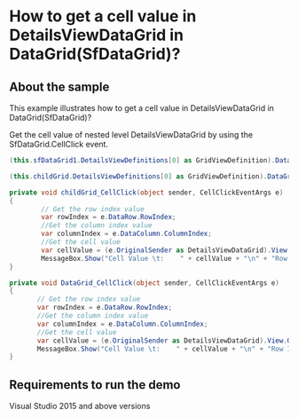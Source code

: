 # How to get a cell value in DetailsViewDataGrid in DataGrid(SfDataGrid)?

## About the sample
This example illustrates how to get a cell value in DetailsViewDataGrid in DataGrid(SfDataGrid)?

Get the cell value of nested level DetailsViewDataGrid by using the SfDataGrid.CellClick event. 

```C#
(this.sfDataGrid1.DetailsViewDefinitions[0] as GridViewDefinition).DataGrid.CellClick += DataGrid_CellClick;

(this.childGrid.DetailsViewDefinitions[0] as GridViewDefinition).DataGrid.CellClick += childGrid_CellClick;

private void childGrid_CellClick(object sender, CellClickEventArgs e)
{
        // Get the row index value        
        var rowIndex = e.DataRow.RowIndex;
        //Get the column index value
        var columnIndex = e.DataColumn.ColumnIndex;
        //Get the cell value            
        var cellValue = (e.OriginalSender as DetailsViewDataGrid).View.GetPropertyAccessProvider().GetValue(e.DataRow.RowData, e.DataColumn.GridColumn.MappingName);
        MessageBox.Show("Cell Value \t:    " + cellValue + "\n" + "Row Index \t:    " + rowIndex + "\n" + "Column Index \t:    " + columnIndex, "Cell Value");
}

private void DataGrid_CellClick(object sender, CellClickEventArgs e)
{
       // Get the row index value        
       var rowIndex = e.DataRow.RowIndex;
       //Get the column index value
       var columnIndex = e.DataColumn.ColumnIndex;
       //Get the cell value            
       var cellValue = (e.OriginalSender as DetailsViewDataGrid).View.GetPropertyAccessProvider().GetValue(e.DataRow.RowData, e.DataColumn.GridColumn.MappingName);
       MessageBox.Show("Cell Value \t:    " + cellValue + "\n" + "Row Index \t:    " + rowIndex + "\n" + "Column Index \t:    " + columnIndex, "Cell Value");           
} 
```

## Requirements to run the demo
Visual Studio 2015 and above versions
